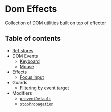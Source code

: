 # Dom Effects

Collection of DOM utilities built on top of effector

## Table of contents
- [Ref stores](src/ref/README.md)
- DOM Events
  - [Keyboard](src/keys/README.md)
  - [Mouse](src/mouse/README.md)
- Effects
  - [Focus input](src/effects/README.md)
- Guards
  - [Filtering by event target](src/guards/README.md)
- Modifiers
  - [`preventDefault`](src/modifiers/README.md)
  - [`stopPropagation`](src/modifiers/README.md)
